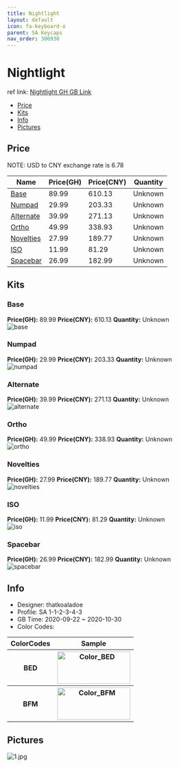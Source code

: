 ```yaml
---
title: Nightlight 
layout: default
icon: fa-keyboard-o
parent: SA Keycaps
nav_order: 300930
---
```


# Nightlight 

ref link: [Nightlight GH GB Link](https://geekhack.org/index.php?topic=107592.0)  
* [Price](#price)  
* [Kits](#kits)  
* [Info](#info)  
* [Pictures](#pictures)  


## Price  

NOTE: USD to CNY exchange rate is 6.78

| Name          | Price(GH)    |  Price(CNY) | Quantity |
| ------------- | ------------ |  ---------- | -------- |
|[Base](#base)|89.99|610.13|Unknown|
|[Numpad](#numpad)|29.99|203.33|Unknown|
|[Alternate](#alternate)|39.99|271.13|Unknown|
|[Ortho](#ortho)|49.99|338.93|Unknown|
|[Novelties](#novelties)|27.99|189.77|Unknown|
|[ISO](#iso)|11.99|81.29|Unknown|
|[Spacebar](#spacebar)|26.99|182.99|Unknown|


## Kits  
### Base  
**Price(GH):** 89.99    **Price(CNY):** 610.13    **Quantity:** Unknown  
<img src="{{ 'assets/images/sa-keycaps/nightlight/kits_pics/base.png' | relative_url }}" alt="base" class="image featured">

### Numpad  
**Price(GH):** 29.99    **Price(CNY):** 203.33    **Quantity:** Unknown  
<img src="{{ 'assets/images/sa-keycaps/nightlight/kits_pics/numpad.png' | relative_url }}" alt="numpad" class="image featured">

### Alternate  
**Price(GH):** 39.99    **Price(CNY):** 271.13    **Quantity:** Unknown  
<img src="{{ 'assets/images/sa-keycaps/nightlight/kits_pics/alternate.png' | relative_url }}" alt="alternate" class="image featured">

### Ortho  
**Price(GH):** 49.99    **Price(CNY):** 338.93    **Quantity:** Unknown  
<img src="{{ 'assets/images/sa-keycaps/nightlight/kits_pics/ortho.png' | relative_url }}" alt="ortho" class="image featured">

### Novelties  
**Price(GH):** 27.99    **Price(CNY):** 189.77    **Quantity:** Unknown  
<img src="{{ 'assets/images/sa-keycaps/nightlight/kits_pics/novelties.png' | relative_url }}" alt="novelties" class="image featured">

### ISO  
**Price(GH):** 11.99    **Price(CNY):** 81.29    **Quantity:** Unknown  
<img src="{{ 'assets/images/sa-keycaps/nightlight/kits_pics/iso.png' | relative_url }}" alt="iso" class="image featured">

### Spacebar  
**Price(GH):** 26.99    **Price(CNY):** 182.99    **Quantity:** Unknown  
<img src="{{ 'assets/images/sa-keycaps/nightlight/kits_pics/spacebar.png' | relative_url }}" alt="spacebar" class="image featured">


## Info  
* Designer: thatkoaladoe  
* Profile: SA 1-1-2-3-4-3  
* GB Time: 2020-09-22 ~ 2020-10-30  
* Color Codes:  

<table style="width:100%">
  <tr>
    <th>ColorCodes</th>
    <th>Sample</th>
  </tr>
  <tr>
    <th>BED</th>
    <th><img src="{{ 'assets/images/sa-keycaps/SP_ColorCodes/abs/SP_Abs_ColorCodes_BED.png' | relative_url }}" alt="Color_BED" height="75" width="170"></th>
  </tr>
  <tr>
    <th>BFM</th>
    <th><img src="{{ 'assets/images/sa-keycaps/SP_ColorCodes/abs/SP_Abs_ColorCodes_BFM.png' | relative_url }}" alt="Color_BFM" height="75" width="170"></th>
  </tr>
</table>

## Pictures  
<img src="{{ 'assets/images/sa-keycaps/nightlight/rendering_pics/1.jpg' | relative_url }}" alt="1.jpg" class="image featured">
